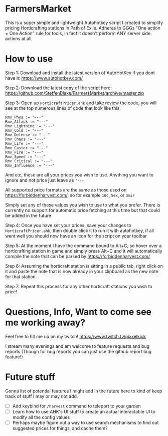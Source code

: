 # FarmersMarket
This is a super simple and lightweight Autohotkey script I created to simplify pricing Horticrafting stations in Path of Exile. Adheres to GGGs "One action = One Action" rule for tools, in fact it doesn't perform ANY server side actions at all.

# How to use

Step 1: Download and install the latest version of AutoHotKey if you dont have it: https://www.autohotkey.com/

Step 2: Download the latest copy of the script here: https://github.com/SteffenBlake/FarmersMarket/archive/master.zip

Step 3: Open up `HorticraftPricer.ahk` and take review the code, you will see at the top numerous lines of code that look like this:

```
Rmv_Phys := "---"
Rmv_Attack := "---"
Rmv_Lightning := "---"
Rmv_Cold := "---"
Rmv_Defense := "---"
Rmv_Chaos := "---"
Rmv_Life := "---"
Rmv_Caster := "---"
Rmv_Fire := "---"
Rmv_Speed := "---"
Rmv_Critical := "---"
Rmv_Influence := "---"
```

And etc, these are all your prices you wish to use. Anything you want to ignore and not price just leave as `"---`

All supported price formats are the same as those used on https://forbiddenharvest.com/, so for example `10c`, `5ex`, or `3mir`

Simply set any of these values you wish to use to what you prefer. There is currently no support for automatic price fetching at this time but that could be added in the future.

Step 4: Once you have set your prices, save your changes to `HorticraftPricer.ahk`, then double click it to run it with autohotkey, if all went well you should now have an icon for the script on your toolbar 

Step 5: At the moment I have the command bound to Alt+C, so hover over a horticrafting station in game and simply press Alt+C and it will automatically compile the note that can be parsed by https://forbiddenharvest.com/

Step 6: Assuming the horticraft station is sitting in a public tab, right click on it and paste the note that is now already in your clipboard as the new note for that station.

Step 7: Repeat this process for any other horticraft stations you wish to price!

# Questions, Info, Want to come see me working away?

Feel free to hit me up on my twitch! 
https://www.twitch.tv/pixxelkick

I stream many evenings and am welcome to feature requests and bug reports (Though for bug reports you can just use the github report bug feature!)

# Future stuff
Gonna list of potential features I might add in the future here to kind of keep track of stuff I may or may not add.
- [ ] Add keybind for `/harvest` command to teleport to your garden
- [ ] Learn how to use AHK's UI stuff to create an actual interactable UI to modify all the config values
- [ ] Perhaps maybe figure out a way to use search mechanisms to find out suggested prices for things, and cache them?
